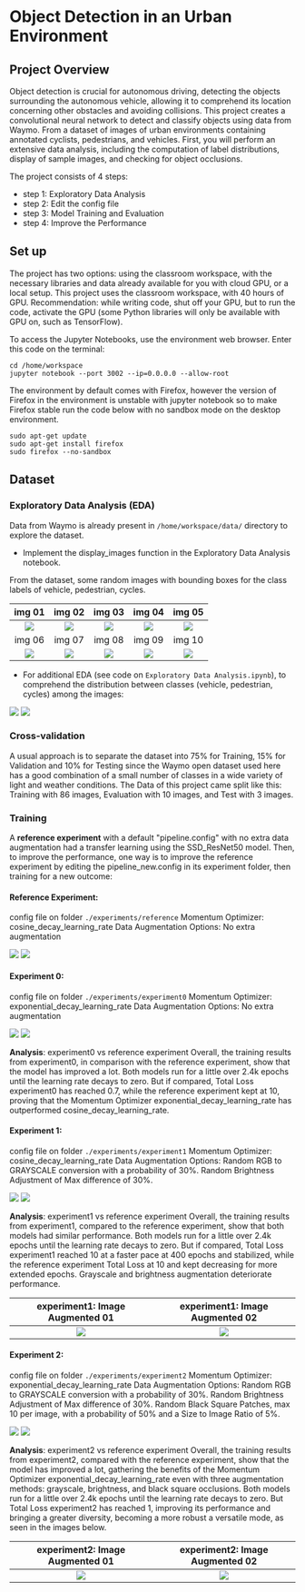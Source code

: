 # Object Detection in an Urban Environment

## Project Overview
Object detection is crucial for autonomous driving, detecting the objects surrounding the autonomous vehicle, allowing it to comprehend its location concerning other obstacles and avoiding collisions. This project creates a convolutional neural network to detect and classify objects using data from Waymo. From a dataset of images of urban environments containing annotated cyclists, pedestrians, and vehicles.
First, you will perform an extensive data analysis, including the computation of label distributions, display of sample images, and checking for object occlusions.

The project consists of 4 steps:
- step 1: Exploratory Data Analysis
- step 2: Edit the config file
- step 3: Model Training and Evaluation
- step 4: Improve the Performance

## Set up
The project has two options: using the classroom workspace, with the necessary libraries and data already available for you with cloud GPU, or a local setup. This project uses the classroom workspace, with 40 hours of GPU. Recommendation: while writing code, shut off your GPU, but to run the code, activate the GPU (some Python libraries will only be available with GPU on, such as TensorFlow).


To access the Jupyter Notebooks, use the environment web browser. Enter this code on the terminal:
```
cd /home/workspace
jupyter notebook --port 3002 --ip=0.0.0.0 --allow-root
```

The environment by default comes with Firefox, however the version of Firefox in the environment is unstable with jupyter notebook so to make Firefox stable run the code below with no sandbox mode on the desktop environment.
```
sudo apt-get update
sudo apt-get install firefox
sudo firefox --no-sandbox
```

## Dataset
### Exploratory Data Analysis (EDA)
Data from Waymo is already present in ``/home/workspace/data/`` directory to explore the dataset.
- Implement the display_images function in the Exploratory Data Analysis notebook.

From the dataset, some random images with bounding boxes for the class labels of vehicle, pedestrian, cycles.

| img 01                       | img 02                       | img 03                       | img 04                       | img 05                       |
|:----------------------------:|:----------------------------:|:----------------------------:|:----------------------------:|:----------------------------:|
| <img src="/img/img_01.png"/> | <img src="/img/img_02.png"/> | <img src="/img/img_03.png"/> | <img src="/img/img_04.png"/> | <img src="/img/img_05.png"/> |
| img 06                       | img 07                       | img 08                       | img 09                       | img 10                       |
| <img src="/img/img_06.png"/> | <img src="/img/img_07.png"/> | <img src="/img/img_08.png"/> | <img src="/img/img_09.png"/> | <img src="/img/img_10.png"/> |

- For additional EDA (see code on ``Exploratory Data Analysis.ipynb``), to comprehend the distribution between classes (vehicle, pedestrian, cycles) among the images:
<img src="/img/EDA_01.png"/>
<img src="/img/EDA_02.png"/>


### Cross-validation
A usual approach is to separate the dataset into 75% for Training, 15% for Validation and 10% for Testing since the Waymo open dataset used here has a good combination of a small number of classes in a wide variety of light and weather conditions. The Data of this project came split like this: Training with 86 images, Evaluation with 10 images, and Test with 3 images.


### Training
A **reference experiment** with a default "pipeline.config" with no extra data augmentation had a transfer learning using the SSD_ResNet50 model. Then, to improve the performance, one way is to improve the reference experiment by editing the pipeline_new.config in its experiment folder, then training for a new outcome:

#### **Reference Experiment**: 
config file on folder ```./experiments/reference```
Momentum Optimizer:  cosine_decay_learning_rate
Data Augmentation Options: No extra augmentation

<img src="/img/tensorboard_01.png"/>
<img src="/img/tensorboard_02.png"/>


#### **Experiment 0**: 
config file on folder ```./experiments/experiment0```
Momentum Optimizer:  exponential_decay_learning_rate
Data Augmentation Options: No extra augmentation

<img src="/img/tensorboard_experiment0_01.png"/>
<img src="/img/tensorboard_experiment0_02.png"/>

**Analysis**: experiment0 vs reference experiment
Overall, the training results from experiment0, in comparison with the reference experiment, show that the model has improved a lot. 
Both models run for a little over 2.4k epochs until the learning rate decays to zero. But if compared, Total Loss experiment0 has reached 0.7, while the reference experiment kept at 10, proving that the Momentum Optimizer exponential_decay_learning_rate has outperformed cosine_decay_learning_rate.


#### **Experiment 1**: 
config file on folder ```./experiments/experiment1```
Momentum Optimizer:  cosine_decay_learning_rate
Data Augmentation Options:
Random RGB to GRAYSCALE conversion with a probability of 30%.
Random Brightness Adjustment of Max difference of 30%.

<img src="/img/tensorboard_experiment1_01.png"/>
<img src="/img/tensorboard_experiment1_02.png"/>

**Analysis**: experiment1 vs reference experiment
Overall, the training results from experiment1, compared to the reference experiment, show that both models had similar performance. Both models run for a little over 2.4k epochs until the learning rate decays to zero. But if compared, Total Loss experiment1 reached 10 at a faster pace at 400 epochs and stabilized, while the reference experiment Total Loss at 10 and kept decreasing for more extended epochs. Grayscale and brightness augmentation deteriorate performance.

| experiment1: Image Augmented 01           | experiment1: Image Augmented 02           |
|:-----------------------------------------:|:-----------------------------------------:|
| <img src="/img/img_augment_exp1_01.png"/> | <img src="/img/img_augment_exp1_02.png"/> |


#### **Experiment 2**: 
config file on folder ```./experiments/experiment2``` 
Momentum Optimizer:  exponential_decay_learning_rate
Data Augmentation Options:
Random RGB to GRAYSCALE conversion with a probability of 30%.
Random Brightness Adjustment of Max difference of 30%.
Random Black Square Patches, max 10 per image, with a probability of 50% and a Size to Image Ratio of 5%.

<img src="/img/tensorboard_experiment2_01.png"/>
<img src="/img/tensorboard_experiment2_02.png"/>

**Analysis**: experiment2 vs reference experiment
Overall, the training results from experiment2, compared with the reference experiment, show that the model has improved a lot, gathering the benefits of the Momentum Optimizer exponential_decay_learning_rate even with three augmentation methods: grayscale, brightness, and black square occlusions. Both models run for a little over 2.4k epochs until the learning rate decays to zero. But Total Loss experiment2 has reached 1, improving its performance and bringing a greater diversity, becoming a more robust a versatile mode, as seen in the images below.

| experiment2: Image Augmented 01           | experiment2: Image Augmented 02           |
|:-----------------------------------------:|:-----------------------------------------:|
| <img src="/img/img_augment_exp2_01.png"/> | <img src="/img/img_augment_exp2_02.png"/> |

